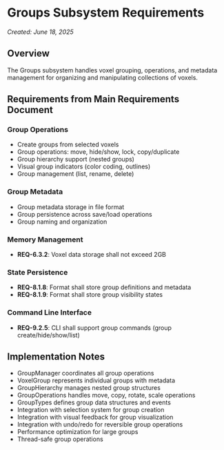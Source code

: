 # Groups Subsystem Requirements
*Created: June 18, 2025*

## Overview
The Groups subsystem handles voxel grouping, operations, and metadata management for organizing and manipulating collections of voxels.

## Requirements from Main Requirements Document

### Group Operations
- Create groups from selected voxels
- Group operations: move, hide/show, lock, copy/duplicate
- Group hierarchy support (nested groups)
- Visual group indicators (color coding, outlines)
- Group management (list, rename, delete)

### Group Metadata
- Group metadata storage in file format
- Group persistence across save/load operations
- Group naming and organization

### Memory Management
- **REQ-6.3.2**: Voxel data storage shall not exceed 2GB

### State Persistence
- **REQ-8.1.8**: Format shall store group definitions and metadata
- **REQ-8.1.9**: Format shall store group visibility states

### Command Line Interface
- **REQ-9.2.5**: CLI shall support group commands (group create/hide/show/list)

## Implementation Notes
- GroupManager coordinates all group operations
- VoxelGroup represents individual groups with metadata
- GroupHierarchy manages nested group structures
- GroupOperations handles move, copy, rotate, scale operations
- GroupTypes defines group data structures and events
- Integration with selection system for group creation
- Integration with visual feedback for group visualization
- Integration with undo/redo for reversible group operations
- Performance optimization for large groups
- Thread-safe group operations